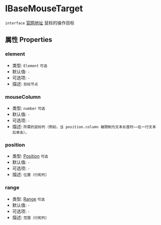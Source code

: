 # IBaseMouseTarget
`interface` [官网地址](https://microsoft.github.io/monaco-editor/docs.html#interfaces/editor.IBaseMouseTarget.html)
鼠标的操作目标

## 属性 Properties

### element
+ 类型: `Element`  `可选`
+ 默认值: `-`
+ 可选项: `-`
+ 描述: `目标节点`

### mouseColumn
+ 类型: `number` `可选`
+ 默认值: `-`
+ 可选项: `-`
+ 描述: `所需的鼠标列（例如，当 position.column 被限制为文本长度时——在一行文本后单击）。`

### position
+ 类型: [Position](../../global/classes/Position.md) `可选`
+ 默认值: `-`
+ 可选项: `-`
+ 描述: `位置（行和列）`


### range
+ 类型: [Range](../../global/classes/Range.md)  `可选`
+ 默认值: `-`
+ 可选项: `-`
+ 描述: `范围（行和列）`